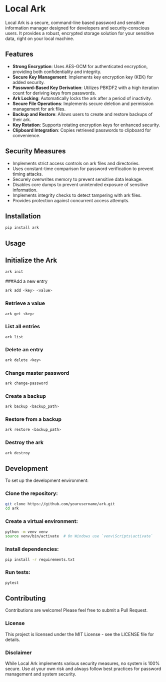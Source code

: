 # Local Ark

Local Ark is a secure, command-line based password and sensitive information manager designed for developers and security-conscious users. It provides a robust, encrypted storage solution for your sensitive data, right on your local machine.

## Features

- **Strong Encryption**: Uses AES-GCM for authenticated encryption, providing both confidentiality and integrity.
- **Secure Key Management**: Implements key encryption key (KEK) for added security.
- **Password-Based Key Derivation**: Utilizes PBKDF2 with a high iteration count for deriving keys from passwords.
- **Ark Locking**: Automatically locks the ark after a period of inactivity.
- **Secure File Operations**: Implements secure deletion and permission management for ark files.
- **Backup and Restore**: Allows users to create and restore backups of their ark.
- **Key Rotation**: Supports rotating encryption keys for enhanced security.
- **Clipboard Integration**: Copies retrieved passwords to clipboard for convenience.

## Security Measures

- Implements strict access controls on ark files and directories.
- Uses constant-time comparison for password verification to prevent timing attacks.
- Securely overwrites memory to prevent sensitive data leakage.
- Disables core dumps to prevent unintended exposure of sensitive information.
- Implements integrity checks to detect tampering with ark files.
- Provides protection against concurrent access attempts.

## Installation

```bash
pip install ark
```

## Usage

## Initialize the Ark

```bash
ark init
```

###Add a new entry

```bash
ark add <key> <value>
```

### Retrieve a value

```bash
ark get <key>
```

### List all entries

```bash
ark list
```

### Delete an entry

```bash
ark delete <key>
```

### Change master password

```bash
ark change-password
```

### Create a backup

```bash
ark backup <backup_path>
```

### Restore from a backup

```bash
ark restore <backup_path>
```

### Destroy the ark

```bash
ark destroy
```

## Development

To set up the development environment:

### Clone the repository:

```bash
git clone https://github.com/yourusername/ark.git
cd ark
```

### Create a virtual environment:

```bash
python -m venv venv
source venv/bin/activate  # On Windows use `venv\Scripts\activate`
```

### Install dependencies:

```bash
pip install -r requirements.txt
```

### Run tests:

```bash
pytest
```

## Contributing

Contributions are welcome! Please feel free to submit a Pull Request.

### License

This project is licensed under the MIT License - see the LICENSE file for details.

### Disclaimer

While Local Ark implements various security measures, no system is 100% secure. Use at your own risk and always follow best practices for password management and system security.
